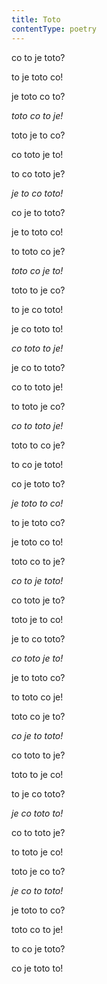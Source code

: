 ```yaml
---
title: Toto
contentType: poetry
---
```


<section>

co to je toto?

to je toto co!

je toto co to?

_toto co to je!_

</section>

<section>

toto je to co?

co toto je to!

to co toto je?

_je to co toto!_

</section>

<section>

co je to toto?

je to toto co!

to toto co je?

_toto co je to!_

</section>

<section>

toto to je co?

to je co toto!

je co toto to!

_co toto to je!_

</section>

<section>

je co to toto?

co to toto je!

to toto je co?

_co to toto je!_

</section>

<section>

toto to co je?

to co je toto!

co je toto to?

_je toto to co!_

</section>

<section>

to je toto co?

je toto co to!

toto co to je?

_co to je toto!_

</section>

<section>

co toto je to?

toto je to co!

je to co toto?

_co toto je to!_

</section>

<section>

je to toto co?

to toto co je!

toto co je to?

_co je to toto!_

</section>

<section>

co toto to je?

toto to je co!

to je co toto?

_je co toto to!_

</section>

<section>

co to toto je?

to toto je co!

toto je co to?

_je co to toto!_

</section>

<section>

je toto to co?

toto co to je!

to co je toto?

co je toto to!

</section>
